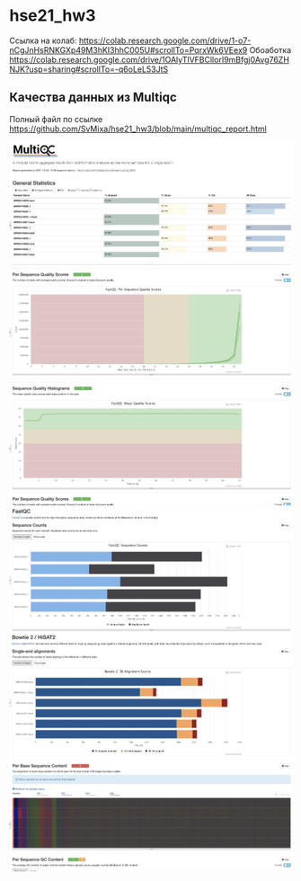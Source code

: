 # hse21_hw3

Ссылка на колаб: https://colab.research.google.com/drive/1-o7-nCgJnHsRNKGXp49M3hKI3hhC005U#scrollTo=PqrxWk6VEex9
Обоаботка https://colab.research.google.com/drive/1OAlyTlVFBCllorI9mBfgj0Avg76ZHNJK?usp=sharing#scrollTo=-q6oLeL53JtS

## Качества данных из Multiqc
Полный файл по ссылке https://github.com/SvMixa/hse21_hw3/blob/main/multiqc_report.html

![](img/picc00001.png)
![](img/picc00002.png)
![](img/picc00003.png)
![](img/picc00004.png)
![](img/picc00005.png)
![](img/picc00006.png)
